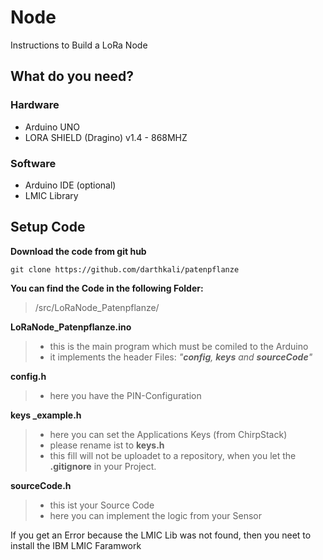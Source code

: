# Node
Instructions to Build a LoRa Node

## What do you need?
### Hardware

- Arduino UNO
- LORA SHIELD (Dragino) v1.4 - 868MHZ

### Software
- Arduino IDE (optional)
- LMIC Library

## Setup Code

**Download the code from git hub**

``` batch
git clone https://github.com/darthkali/patenpflanze
```
**You can find the Code in the following Folder:**
>/src/LoRaNode_Patenpflanze/

**LoRaNode_Patenpflanze.ino**
> - this is the main program which must be comiled to the Arduino
>  - it implements the header Files: *"**config**, **keys** and **sourceCode**"*

**config.h**
> - here you have the PIN-Configuration

**keys _example.h**
> - here you can set the Applications Keys (from ChirpStack)
> - please rename ist to **keys.h**
> - this fill will not be uploadet to a repository, when you let the **.gitignore** in your Project.


**sourceCode.h**
> - this ist your Source Code
> - here you can implement the logic from your Sensor

If you get an Error because the LMIC Lib was not found, then you neet to install the IBM LMIC Faramwork
<!--stackedit_data:
eyJoaXN0b3J5IjpbMTYzMDM4MzI2OCwtMTU0NjIyNzk5MCwyMz
U1Njg3MTMsLTM1MDIwNDM4XX0=
-->